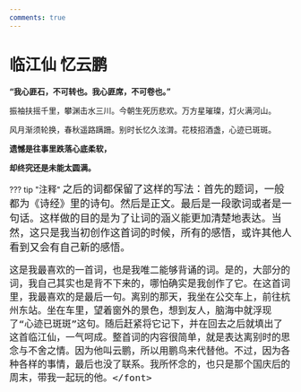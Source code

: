 ```yaml
---
comments: true
---
```


# **临江仙 忆云鹏**

**“我心匪石，不可转也。我心匪席，不可卷也。”**


振袖扶摇千里，攀渊击水三川。今朝生死历悲欢。万方星璀璨，灯火满河山。

风月渐须轮换，春秋遥路蹒跚。别时长忆久泫潸。花枝招酒盏，心迹已斑斑。


**遗憾是往事里跌落心底柔软，**

**却终究还是未能太圆满。**

??? tip "<font size=3>注释</font>"
    <font size=4>之后的词都保留了这样的写法：首先的题词，一般都为《诗经》里的诗句。然后是正文。最后是一段歌词或者是一句话。这样做的目的是为了让词的涵义能更加清楚地表达。当然，这只是我当初创作这首词的时候，所有的感悟，或许其他人看到又会有自己新的感悟。
    
    这是我最喜欢的一首词，也是我唯二能够背诵的词。是的，大部分的词，我自己其实也是背不下来的，哪怕确实是我创作了它。在这首词里，我最喜欢的是最后一句。离别的那天，我坐在公交车上，前往杭州东站。坐在车里，望着窗外的景色，想到友人，脑海中就浮现了“心迹已斑斑”这句。随后赶紧将它记下，并在回去之后就填出了这首临江仙，一气呵成。整首词的内容很简单，就是表达离别时的思念与不舍之情。因为他叫云鹏，所以用鹏鸟来代替他。不过，因为各种各样的事情，最后也没了联系。我所怀念的，也只是那个国庆后的周末，带我一起玩的他。</font>
